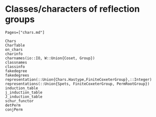 # Classes/characters of reflection groups
```@index
Pages=["chars.md"]
```
```@docs
Chars
CharTable
on_chars
charinfo
charnames(io::IO, W::Union{Coset, Group})
classnames
classinfo
fakedegree
fakedegrees
representation(::Union{Chars.Hastype,FiniteCoxeterGroup},::Integer)
representations(::Union{Spets, FiniteCoxeterGroup, PermRootGroup})
induction_table
j_induction_table
J_induction_table
schur_functor
detPerm
conjPerm
```
